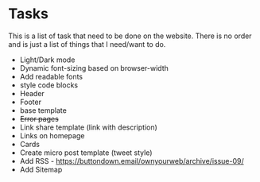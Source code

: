 # Tasks

This is a list of task that need to be done on the website. There is no order and is just a list of things that I need/want to do.

- Light/Dark mode
- Dynamic font-sizing based on browser-width
- Add readable fonts
- style code blocks
- Header
- Footer
- base template
- ~~Error pages~~
- Link share template (link with description)
- Links on homepage 
- Cards
- Create micro post template (tweet style)
- Add RSS - https://buttondown.email/ownyourweb/archive/issue-09/
- Add Sitemap
